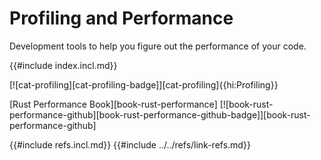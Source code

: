 # Profiling and Performance

Development tools to help you figure out the performance of your code.

{{#include index.incl.md}}

[![cat-profiling][cat-profiling-badge]][cat-profiling]{{hi:Profiling}}

[Rust Performance Book][book-rust-performance]  [![book-rust-performance-github][book-rust-performance-github-badge]][book-rust-performance-github]

{{#include refs.incl.md}}
{{#include ../../refs/link-refs.md}}

<div class="hidden">
</div>
